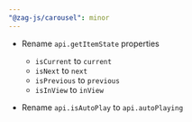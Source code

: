 ```yaml
---
"@zag-js/carousel": minor
---
```


- Rename `api.getItemState` properties

  - `isCurrent` to `current`
  - `isNext` to `next`
  - `isPrevious` to `previous`
  - `isInView` to `inView`

- Rename `api.isAutoPlay` to `api.autoPlaying`
